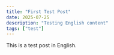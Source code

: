 ```yaml
---
title: "First Test Post"
date: 2025-07-25
description: "Testing English content"
tags: ["test"]
---
```


This is a test post in English.

